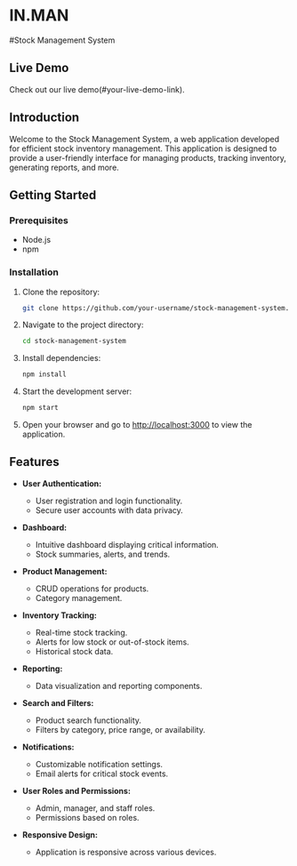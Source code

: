 # IN.MAN
#Stock Management System

## Live Demo

Check out our live demo(#your-live-demo-link).

## Introduction

Welcome to the Stock Management System, a web application developed for efficient stock inventory management. This application is designed to provide a user-friendly interface for managing products, tracking inventory, generating reports, and more.

## Getting Started

### Prerequisites

- Node.js
- npm

### Installation

1. Clone the repository:
   ```bash
   git clone https://github.com/your-username/stock-management-system.git
   ```

2. Navigate to the project directory:
   ```bash
   cd stock-management-system
   ```

3. Install dependencies:
   ```bash
   npm install
   ```

4. Start the development server:
   ```bash
   npm start
   ```

5. Open your browser and go to [http://localhost:3000](http://localhost:3000) to view the application.

## Features

- **User Authentication:**
  - User registration and login functionality.
  - Secure user accounts with data privacy.

- **Dashboard:**
  - Intuitive dashboard displaying critical information.
  - Stock summaries, alerts, and trends.

- **Product Management:**
  - CRUD operations for products.
  - Category management.

- **Inventory Tracking:**
  - Real-time stock tracking.
  - Alerts for low stock or out-of-stock items.
  - Historical stock data.

- **Reporting:**
  - Data visualization and reporting components.

- **Search and Filters:**
  - Product search functionality.
  - Filters by category, price range, or availability.

- **Notifications:**
  - Customizable notification settings.
  - Email alerts for critical stock events.

- **User Roles and Permissions:**
  - Admin, manager, and staff roles.
  - Permissions based on roles.

- **Responsive Design:**
  - Application is responsive across various devices.
